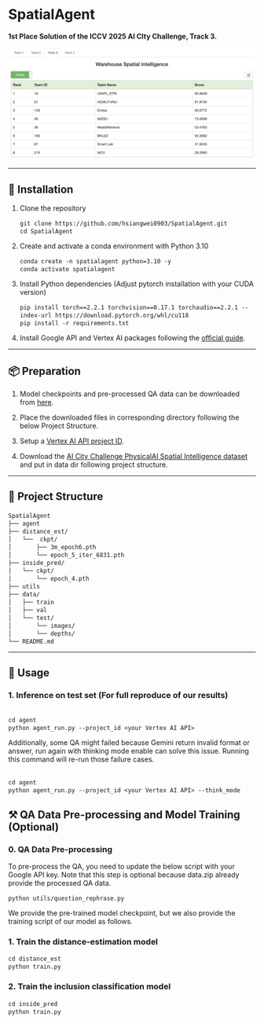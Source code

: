 # SpatialAgent

**1st Place Solution of the ICCV 2025 AI CIty Challenge, Track 3.**

<p align="center">
  <img src="asset/leaderboard.png" alt="Leaderboard Result"/>
</p>

---

## 🔧 Installation

1. Clone the repository  

       git clone https://github.com/hsiangwei0903/SpatialAgent.git
       cd SpatialAgent

2. Create and activate a conda environment with Python 3.10

       conda create -n spatialagent python=3.10 -y
       conda activate spatialagent

3. Install Python dependencies (Adjust pytorch installation with your CUDA version)

       pip install torch==2.2.1 torchvision==0.17.1 torchaudio==2.2.1 --index-url https://download.pytorch.org/whl/cu118
       pip install -r requirements.txt

5. Install Google API and Vertex AI packages following the [official guide](https://cloud.google.com/vertex-ai/generative-ai/docs/start/quickstarts/quickstart-multimodal#gen-ai-sdk-for-python).

---

## 📦 Preparation

1. Model checkpoints and pre-processed QA data can be downloaded from [here](<https://drive.google.com/drive/u/1/folders/1_ovPjqADpvM0fQdNBLAPdWiemC5MFaG7>).

2. Place the downloaded files in corresponding directory following the below Project Structure.

3. Setup a [Vertex AI API project ID](https://cloud.google.com/vertex-ai/generative-ai/docs/start/quickstarts/quickstart-multimodal#gen-ai-sdk-for-python).

4. Download the [AI City Challenge PhysicalAI Spatial Intelligence dataset](https://huggingface.co/datasets/nvidia/PhysicalAI-Spatial-Intelligence-Warehouse) and put in data dir following project structure.

---

## 📂 Project Structure

    SpatialAgent
    ├── agent
    ├── distance_est/
    │   └──  ckpt/
    │       ├── 3m_epoch6.pth
    │       └── epoch_5_iter_6831.pth
    ├── inside_pred/
    │   └── ckpt/
    │       └── epoch_4.pth
    ├── utils
    ├── data/
    │   ├── train
    │   ├── val
    │   └── test/
    │       └── images/
    │       └── depths/
    └── README.md

---

## 🧠 Usage

### 1. Inference on test set (For full reproduce of our results)

```

cd agent
python agent_run.py --project_id <your Vertex AI API>

```
Additionally, some QA might failed because Gemini return invalid format or answer, run again with thinking mode enable can solve this issue. 
Running this command will re-run those failure cases.
```

cd agent
python agent_run.py --project_id <your Vertex AI API> --think_mode

```

## ⚒️ QA Data Pre-processing and Model Training (Optional)

### 0. QA Data Pre-processing

To pre-process the QA, you need to update the below script with your Google API key.
Note that this step is optional because data.zip already provide the processed QA data.

```
python utils/question_rephrase.py
```


We provide the pre-trained model checkpoint, but we also provide the training script of our model as follows.

### 1. Train the distance-estimation model

```
cd distance_est
python train.py
```

### 2. Train the inclusion classification model

```
cd inside_pred
python train.py
```
